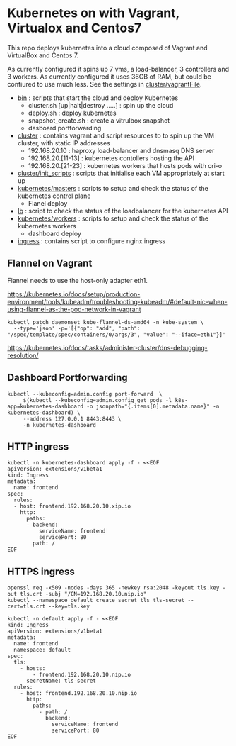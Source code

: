 # Kubernetes on with Vagrant, Virtualox and Centos7

This repo deploys kubernetes into a cloud composed of Vagrant and VirtualBox and Centos 7.

As currently configured it spins up 7 vms, a load-balancer, 3 controllers and 3 workers. As currently configured it uses 36GB of RAM, but could be confiured to use much less. See the settings in [cluster/vagrantFile](cluster/vagrantFile).

   * [bin](bin) : scripts that start the cloud and deploy Kubernetes
     * cluster.sh [up|halt|destroy .....] : spin up the cloud
     * deploy.sh : deploy kubernetes
     * snapshot_create.sh : create a vitrulbox snapshot
     * dasboard portforwarding
   * [cluster](cluster/) : contains vagrant and script resources to to spin up the VM cluster, with static IP addresses
      * 192.168.20.10 : haproxy load-balancer and dnsmasq DNS server
      * 192.168.20.[11-13] : kubernetes contollers hosting the API
      * 192.168.20.[21-23] : kubernetes workers that hosts pods with cri-o
   * [cluster/init_scripts](cluster/init_scripts) : scripts that initialise each VM appropriately at start up
   * [kubernetes/masters](kubernetes/masters) : scripts to setup and check the status of the kubernetes control plane
     * Flanel deploy
   * [lb](lb) : script to check the status of the loadbalancer for the kubernetes API
   * [kubernetes/workers](kubernetes/workers) : scripts to setup and check the status of the kubernetes workers
     * dashboard deploy
   * [ingress](ingress) : contains script to configure nginx ingress


## Flannel on Vagrant

Flannel needs to use the host-only adapter eth1.

https://kubernetes.io/docs/setup/production-environment/tools/kubeadm/troubleshooting-kubeadm/#default-nic-when-using-flannel-as-the-pod-network-in-vagrant

```
kubectl patch daemonset kube-flannel-ds-amd64 -n kube-system \
  --type='json' -p='[{"op": "add", "path": "/spec/template/spec/containers/0/args/3", "value": "--iface=eth1"}]'
```

https://kubernetes.io/docs/tasks/administer-cluster/dns-debugging-resolution/

## Dashboard Portforwarding

```
kubectl --kubeconfig=admin.config port-forward  \
     $(kubectl --kubeconfig=admin.config get pods -l k8s-app=kubernetes-dashboard -o jsonpath="{.items[0].metadata.name}" -n kubernetes-dashboard) \
     --address 127.0.0.1 8443:8443 \
     -n kubernetes-dashboard
```


## HTTP ingress

```
kubectl -n kubernetes-dashboard apply -f - <<EOF
apiVersion: extensions/v1beta1
kind: Ingress
metadata:
  name: frontend
spec:
  rules:
  - host: frontend.192.168.20.10.xip.io
    http:
      paths:
      - backend:
          serviceName: frontend
          servicePort: 80
        path: /
EOF
```

## HTTPS ingress

```
openssl req -x509 -nodes -days 365 -newkey rsa:2048 -keyout tls.key -out tls.crt -subj "/CN=192.168.20.10.nip.io"
kubectl --namespace default create secret tls tls-secret --cert=tls.crt --key=tls.key

kubectl -n default apply -f - <<EOF
kind: Ingress
apiVersion: extensions/v1beta1
metadata:
  name: frontend
  namespace: default
spec:
  tls:
    - hosts:
        - frontend.192.168.20.10.nip.io
      secretName: tls-secret
  rules:
    - host: frontend.192.168.20.10.nip.io
      http:
        paths:
          - path: /
            backend:
              serviceName: frontend
              servicePort: 80
EOF
```